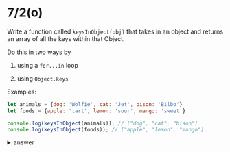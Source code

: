 # 7/2(o)

Write a function called `keysInObject(obj)` that takes in an object and returns 
an array of all the keys within that Object.

Do this in two ways by

1. using a `for...in` loop

2. using `Object.keys`

Examples:

```js
let animals = {dog: 'Wolfie', cat: 'Jet', bison: 'Bilbo'}
let foods = {apple: 'tart', lemon: 'sour', mango: 'sweet'}

console.log(keysInObject(animals)); // ["dog", "cat", "bison"]
console.log(keysInObject(foods)); // ["apple", "lemon", "mango"]
```

<details>
  <summary>answer</summary>
  

  <details>
    <summary>for .. in</summary>
    
```js
function keysInObject(obj) {
      
  let answer = [];
  
  for (let key in obj) {
    answer.push(key);
  }
  
  return answer;
}
```
    
  </details>

  <details>
    <summary>Object.keys</summary>
    
```js
function keysInObject(obj) {
  
  return Object.keys(obj);
}
```
    
  </details>
</details>
